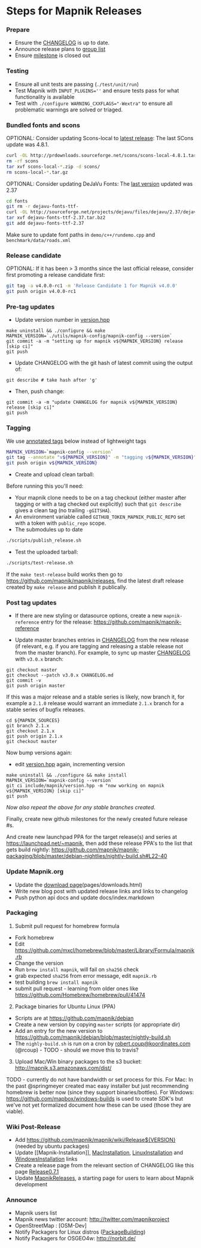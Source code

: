 # Steps for Mapnik Releases
    
### Prepare
    
- Ensure the [CHANGELOG](https://github.com/mapnik/mapnik/blob/master/CHANGELOG.md) is up to date.
- Announce release plans to [group list](http://groups.google.com/group/mapnik)
- Ensure [milestone](https://github.com/mapnik/mapnik/milestones) is closed out

### Testing

- Ensure all unit tests are passing (`./test/unit/run`)
- Test Mapnik with `INPUT_PLUGINS=''` and ensure tests pass for what functionality is available
- Test with `./configure WARNING_CXXFLAGS="-Wextra"` to ensure all problematic warnings are solved or triaged.

### Bundled fonts and scons

OPTIONAL: Consider updating Scons-local to [latest release](https://scons.org/tag/releases.html): The last SCons update was 4.8.1.
    
```sh
curl -OL http://prdownloads.sourceforge.net/scons/scons-local-4.8.1.tar.gz 
rm -rf scons
tar xvf scons-local-*.zip -d scons/
rm scons-local-*.tar.gz
```

OPTIONAL: Consider updating DeJaVu Fonts: The [last version](https://dejavu-fonts.github.io/) updated was 2.37

```sh
cd fonts
git rm -r dejavu-fonts-ttf-
curl -OL http://sourceforge.net/projects/dejavu/files/dejavu/2.37/dejavu-fonts-ttf-2.37.tar.bz2
tar xvf dejavu-fonts-ttf-2.37.tar.bz2
git add dejavu-fonts-ttf-2.37
```

Make sure to update font paths in `demo/c++/rundemo.cpp` and `benchmark/data/roads.xml`

### Release candidate

OPTIONAL: If it has been > 3 months since the last official release, consider first promoting a release candidate first:

```sh
git tag -a v4.0.0-rc1 -m 'Release Candidate 1 for Mapnik v4.0.0'
git push origin v4.0.0-rc1
```

### Pre-tag updates

  * Update version number in [version.hpp](https://github.com/mapnik/mapnik/blob/master/include/mapnik/version.hpp)

```
make uninstall && ./configure && make
MAPNIK_VERSION=`./utils/mapnik-config/mapnik-config --version`
git commit -a -m "setting up for mapnik v${MAPNIK_VERSION} release [skip ci]" 
git push
```

  * Update CHANGELOG with the git hash of latest commit using the output of:

```
git describe # take hash after 'g'
```

  * Then, push change:

```
git commit -a -m "update CHANGELOG for mapnik v${MAPNIK_VERSION} release [skip ci]"
git push
```

### Tagging

We use [annotated tags](http://stackoverflow.com/questions/4971746/why-should-i-care-about-lightweight-vs-annotated-tags/4971817#4971817) below instead of lightweight tags

```sh
MAPNIK_VERSION=`mapnik-config --version`
git tag --annotate "v${MAPNIK_VERSION}" -m "tagging v${MAPNIK_VERSION}"
git push origin v${MAPNIK_VERSION}
```

* Create and upload clean tarball:

Before running this you'll need:

 - Your mapnik clone needs to be on a tag checkout (either master after tagging or with a tag checked out explicitly) such that `git describe` gives a clean tag (no trailing `-gGITSHA`).
 - An environment variable called `GITHUB_TOKEN_MAPNIK_PUBLIC_REPO` set with a token with `public_repo` scope.
 - The submodules up to date

```sh
./scripts/publish_release.sh 
```

* Test the uploaded tarball:

```sh
./scripts/test-release.sh
```

If the `make test-release` build works then go to https://github.com/mapnik/mapnik/releases, find the latest draft release created by `make release` and publish it publically.

### Post tag updates

* If there are new styling or datasource options, create a new `mapnik-reference` entry for the release: https://github.com/mapnik/mapnik-reference

* Update master branches entries in [CHANGELOG](https://github.com/mapnik/mapnik/blob/master/CHANGELOG.md) from the new release (if relevant, e.g. if you are tagging and releasing a stable release not from the master branch).
For example, to sync up master [CHANGELOG](https://github.com/mapnik/mapnik/blob/master/CHANGELOG.md) with `v3.0.x` branch:
 
```
git checkout master
git checkout --patch v3.0.x CHANGELOG.md
git commit -v
git push origin master 
```

If this was a major release and a stable series is likely, now branch it, for example a `2.1.0` release would warrant an immediate `2.1.x` branch for a stable series of bugfix releases.

```
cd ${MAPNIK_SOURCES}
git branch 2.1.x
git checkout 2.1.x
git push origin 2.1.x
git checkout master
```

Now bump versions again:

   * edit [version.hpp](https://github.com/mapnik/mapnik/blob/master/include/mapnik/version.hpp) again, incrementing version

```
make uninstall && ./configure && make install
MAPNIK_VERSION=`mapnik-config --version`
git ci include/mapnik/version.hpp -m "now working on mapnik v${MAPNIK_VERSION} [skip ci]"
git push
```

_Now also repeat the above for any stable branches created._

Finally, create new github milestones for the newly created future release #s.

And create new launchpad PPA for the target release(s) and series at https://launchpad.net/~mapnik, then add these release PPA's to the list that gets build nightly: https://github.com/mapnik/mapnik-packaging/blob/master/debian-nightlies/nightly-build.sh#L22-40

### Update Mapnik.org

* Update the [download page](http://mapnik.org/download/)(pages/downloads.html)
* Write new blog post with updated release links and links to changelog
* Push python api docs and update docs/index.markdown
    
### Packaging

1) Submit pull request for homebrew formula

 - Fork homebrew
 - Edit https://github.com/mxcl/homebrew/blob/master/Library/Formula/mapnik.rb
 - Change the version
 - Run `brew install mapnik`, will fail on `sha256` check
 - grab expected `sha256` from error message, edit `mapnik.rb`
 - test building `brew install mapnik`
 - submit pull request - learning from older ones like https://github.com/Homebrew/homebrew/pull/41474
   
2) Package binaries for Ubuntu Linux (PPA)

 - Scripts are at https://github.com/mapnik/debian
 - Create a new version by copying `master` scripts (or appropriate dir)
 - Add an entry for the new version to https://github.com/mapnik/debian/blob/master/nightly-build.sh
 - The `nighly-build.sh` is run on a cron by robert.coup@koordinates.com (@rcoup) - TODO - should we move this to travis?

3) Upload Mac/Win binary packages to the s3 bucket: <http://mapnik.s3.amazonaws.com/dist/>

TODO - currently do not have bandwidth or set process for this. For Mac: In the past @springmeyer created mac easy installer but just recommending homebrew is better now (since they support binaries/bottles). For Windows: https://github.com/mapbox/windows-builds is used to create SDK's but we've not yet formalized document how these can be used (those they are viable).

### Wiki Post-Release

* Add https://github.com/mapnik/mapnik/wiki/Release${VERSION} (needed by ubuntu packages)
* Update [[Mapnik-Installation]], [MacInstallation](MacInstallation), [LinuxInstallation](https://github.com/mapnik/mapnik/wiki/LinuxInstallation) and [WindowsInstallation](WindowsInstallation) links
* Create a release page from the relevant section of CHANGELOG like this page [Release0.7.1](Release0.7.1)
* Update [MapnikReleases](MapnikReleases), a starting page for users to learn about Mapnik development
    
### Announce
    
* Mapnik users list
* Mapnik news twitter account: http://twitter.com/mapnikproject
* OpenStreetMap : [OSM-Dev]
* Notify Packagers for Linux distros ([PackageBuilding](PackageBuilding))
* Notify Packagers for OSGEO4w: http://norbit.de/